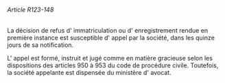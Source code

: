 ###### Article R123-148

La décision de refus d' immatriculation ou d' enregistrement rendue en première instance est susceptible d' appel par la société, dans les quinze jours de sa notification.

L' appel est formé, instruit et jugé comme en matière gracieuse selon les dispositions des articles 950 à 953 du code de procédure civile. Toutefois, la société appelante est dispensée du ministère d' avocat.

